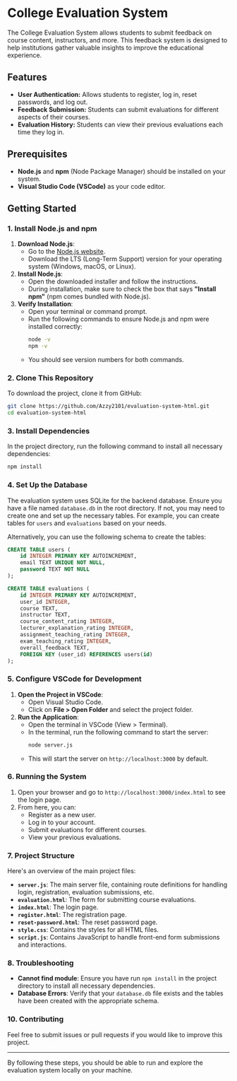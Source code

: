 

# College Evaluation System

The College Evaluation System allows students to submit feedback on course content, instructors, and more. This feedback system is designed to help institutions gather valuable insights to improve the educational experience.

## Features
- **User Authentication:** Allows students to register, log in, reset passwords, and log out.
- **Feedback Submission:** Students can submit evaluations for different aspects of their courses.
- **Evaluation History:** Students can view their previous evaluations each time they log in.

## Prerequisites
- **Node.js** and **npm** (Node Package Manager) should be installed on your system.
- **Visual Studio Code (VSCode)** as your code editor.

## Getting Started

### 1. Install Node.js and npm
1. **Download Node.js**:
   - Go to the [Node.js website](https://nodejs.org/).
   - Download the LTS (Long-Term Support) version for your operating system (Windows, macOS, or Linux).
2. **Install Node.js**:
   - Open the downloaded installer and follow the instructions.
   - During installation, make sure to check the box that says **"Install npm"** (npm comes bundled with Node.js).
3. **Verify Installation**:
   - Open your terminal or command prompt.
   - Run the following commands to ensure Node.js and npm were installed correctly:
     ```bash
     node -v
     npm -v
     ```
   - You should see version numbers for both commands.

### 2. Clone This Repository
To download the project, clone it from GitHub:

```bash
git clone https://github.com/Azzy2101/evaluation-system-html.git
cd evaluation-system-html
```

### 3. Install Dependencies
In the project directory, run the following command to install all necessary dependencies:

```bash
npm install
```

### 4. Set Up the Database
The evaluation system uses SQLite for the backend database. Ensure you have a file named `database.db` in the root directory. If not, you may need to create one and set up the necessary tables. For example, you can create tables for `users` and `evaluations` based on your needs.

Alternatively, you can use the following schema to create the tables:
```sql
CREATE TABLE users (
    id INTEGER PRIMARY KEY AUTOINCREMENT,
    email TEXT UNIQUE NOT NULL,
    password TEXT NOT NULL
);

CREATE TABLE evaluations (
    id INTEGER PRIMARY KEY AUTOINCREMENT,
    user_id INTEGER,
    course TEXT,
    instructor TEXT,
    course_content_rating INTEGER,
    lecturer_explanation_rating INTEGER,
    assignment_teaching_rating INTEGER,
    exam_teaching_rating INTEGER,
    overall_feedback TEXT,
    FOREIGN KEY (user_id) REFERENCES users(id)
);
```

### 5. Configure VSCode for Development
1. **Open the Project in VSCode**:
   - Open Visual Studio Code.
   - Click on **File > Open Folder** and select the project folder.
2. **Run the Application**:
   - Open the terminal in VSCode (View > Terminal).
   - In the terminal, run the following command to start the server:
     ```bash
     node server.js
     ```
   - This will start the server on `http://localhost:3000` by default.

### 6. Running the System
1. Open your browser and go to `http://localhost:3000/index.html` to see the login page.
2. From here, you can:
   - Register as a new user.
   - Log in to your account.
   - Submit evaluations for different courses.
   - View your previous evaluations.

### 7. Project Structure
Here's an overview of the main project files:

- **`server.js`**: The main server file, containing route definitions for handling login, registration, evaluation submissions, etc.
- **`evaluation.html`**: The form for submitting course evaluations.
- **`index.html`**: The login page.
- **`register.html`**: The registration page.
- **`reset-password.html`**: The reset password page.
- **`style.css`**: Contains the styles for all HTML files.
- **`script.js`**: Contains JavaScript to handle front-end form submissions and interactions.

### 8. Troubleshooting

- **Cannot find module**: Ensure you have run `npm install` in the project directory to install all necessary dependencies.
- **Database Errors**: Verify that your `database.db` file exists and the tables have been created with the appropriate schema.


### 10. Contributing
Feel free to submit issues or pull requests if you would like to improve this project.

---

By following these steps, you should be able to run and explore the evaluation system locally on your machine.
